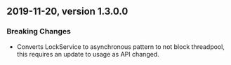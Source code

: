 ## 2019-11-20, version 1.3.0.0

### Breaking Changes
* Converts LockService to asynchronous pattern to not block threadpool, this requires an update to usage as API changed.
